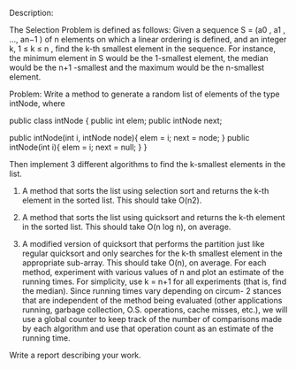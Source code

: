 Description: 

The Selection Problem is defined as follows: Given a sequence S = (a0 , a1 , ..., an−1 ) of n 
elements on which a linear ordering is defined, and an integer k, 1 ≤ k ≤ n , find the k-th smallest element
in the sequence. For instance, the minimum element in S would be the 1-smallest element, the median would be 
the n+1 -smallest and the maximum would be the n-smallest element.

Problem: 
Write a method to generate a random list of elements of the type intNode, where 

public class intNode {
  public int elem;
  public intNode next;
   
  public intNode(int i, intNode node){
    elem = i; 
    next = node; 
  }
  public intNode(int i){
    elem = i;
    next = null; 
  }
}

Then implement 3 different algorithms to find the k-smallest elements in the list.
1. A method that sorts the list using selection sort and returns the k-th element in the sorted list. This
should take O(n2).

2. A method that sorts the list using quicksort and returns the k-th element in the sorted list. This should
take O(n log n), on average.

3. A modified version of quicksort that performs the partition just like regular quicksort and only searches
for the k-th smallest element in the appropriate sub-array. This should take O(n), on average.
For each method, experiment with various values of n and plot an estimate of the running times. For simplicity,
use k = n+1 for all experiments (that is, find the median). Since running times vary depending on circum- 2
stances that are independent of the method being evaluated (other applications running, garbage collection, O.S.
operations, cache misses, etc.), we will use a global counter to keep track of the number of comparisons made by 
each algorithm and use that operation count as an estimate of the running time.

Write a report describing your work.

